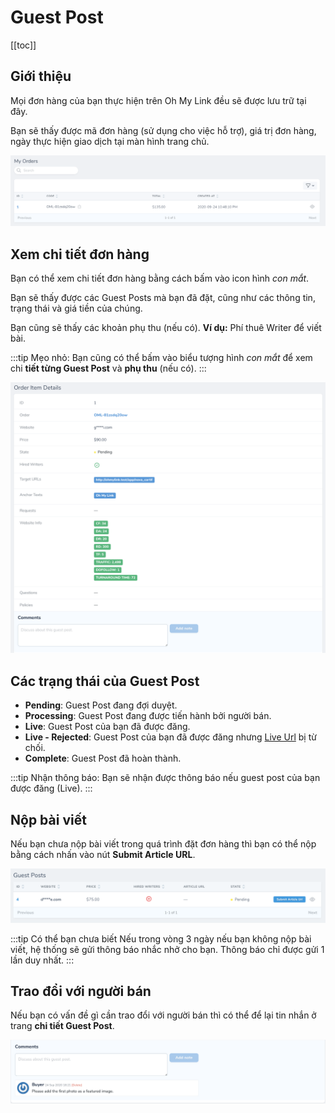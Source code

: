 # Guest Post

[[toc]]

## Giới thiệu

Mọi đơn hàng của bạn thực hiện trên Oh My Link đều sẽ được lưu trữ tại đây. 

Bạn sẽ thấy được mã đơn hàng (sử dụng cho việc hỗ trợ), giá trị đơn hàng, ngày thực hiện giao dịch tại màn hình trang chủ.

![Quản lý đơn hàng](./../../assets/img/orders.png)

## Xem chi tiết đơn hàng

Bạn có thể xem chi tiết đơn hàng bằng cách bấm vào icon hình *con mắt*.

Bạn sẽ thấy được các Guest Posts mà bạn đã đặt, cũng như các thông tin, trạng thái và giá tiền của chúng.

Bạn cũng sẽ thấy các khoản phụ thu (nếu có). **Ví dụ:** Phí thuê Writer để viết bài.

:::tip Mẹo nhỏ:
Bạn cũng có thể bấm vào biểu tượng hình *con mắt* để xem chi **tiết từng Guest Post** và **phụ thu** (nếu có).
:::

![Chi tiết Guest Post](./../../assets/img/guest-post-detail.png)

## Các trạng thái của Guest Post

- **Pending**: Guest Post đang đợi duyệt.
- **Processing**: Guest Post đang được tiến hành bởi người bán.
- **Live**: Guest Post của bạn đã được đăng.
- **Live - Rejected**: Guest Post của bạn đã được đăng nhưng [Live Url](/vi/nguoi-mua/live-url) bị từ chối.
- **Complete**: Guest Post đã hoàn thành.

:::tip Nhận thông báo:
Bạn sẽ nhận được thông báo nếu guest post của bạn được đăng (Live).
:::

## Nộp bài viết

Nếu bạn chưa nộp bài viết trong quá trình đặt đơn hàng thì bạn có thể nộp bằng cách nhấn vào nút **Submit Article URL**.

![Submit Article URL](./../../assets/img/submit-article-url.png)

:::tip Có thể bạn chưa biết
Nếu trong vòng 3 ngày nếu bạn không nộp bài viết, hệ thống sẽ gửi thông báo nhắc nhở cho bạn. Thông báo chỉ được gửi 1 lần duy nhất.
:::

## Trao đổi với người bán

Nếu bạn có vấn đề gì cần trao đổi với người bán thì có thể để lại tin nhắn ở trang **chi tiết Guest Post**.

![Trao đổi với người bán](./../../assets/img/guest-post-comment.png)